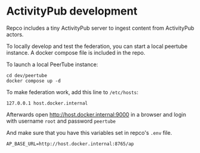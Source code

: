 # ActivityPub development

Repco includes a tiny ActivityPub server to ingest content from ActivityPub actors.

To locally develop and test the federation, you can start a local peertube instance. A docker compose file is included in the repo.

To launch a local PeerTube instance:

```
cd dev/peertube
docker compose up -d
```
To make federation work, add this line to `/etc/hosts`:
``` 
127.0.0.1 host.docker.internal
```

Afterwards open http://host.docker.internal:9000 in a browser and login with username `root` and password `peertube`


And make sure that you have this variables set in repco's `.env` file.

```
AP_BASE_URL=http://host.docker.internal:8765/ap
```

